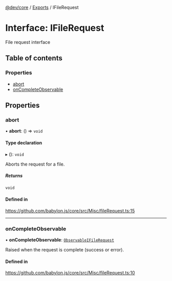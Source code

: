 [@dev/core](../README.md) / [Exports](../modules.md) / IFileRequest

# Interface: IFileRequest

File request interface

## Table of contents

### Properties

- [abort](IFileRequest.md#abort)
- [onCompleteObservable](IFileRequest.md#oncompleteobservable)

## Properties

### abort

• **abort**: () => `void`

#### Type declaration

▸ (): `void`

Aborts the request for a file.

##### Returns

`void`

#### Defined in

https://github.com/babylon.js/core/src/Misc/fileRequest.ts:15

___

### onCompleteObservable

• **onCompleteObservable**: [`Observable`](../classes/Observable.md)[`IFileRequest`](IFileRequest.md)

Raised when the request is complete (success or error).

#### Defined in

https://github.com/babylon.js/core/src/Misc/fileRequest.ts:10
